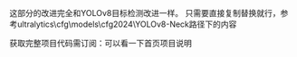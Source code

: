 这部分的改进完全和YOLOv8目标检测改进一样。
只需要直接复制替换就行，参考ultralytics\cfg\models\cfg2024\YOLOv8-Neck路径下的内容


获取完整项目代码需订阅：可以看一下首页项目说明